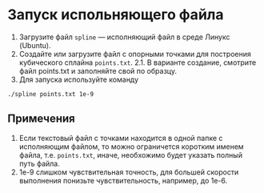 # Запуск испольняющего файла
1. Загрузите файл `spline` — исполняющий файл в среде Линукс (Ubuntu).
2. Создайте или загрузите файл с опорными точками для построения кубического сплайна `points.txt`.
  2.1. В варианте создание, смотрите файл points.txt и заполняйте свой по образцу.
3. Для запуска используйте команду
```
./spline points.txt 1e-9
```
## Примечения
1. Если текстовый файл с точками находится в одной папке с исполняющим файлом, то можно ограничется коротким именем файла, т.е. `points.txt`, иначе, необхожимо будет указать полный путь файла.
2. 1e-9 слишком чувствительная точность, для большей скорости выполнения понизьте чувствительность, например, до 1e-6.
